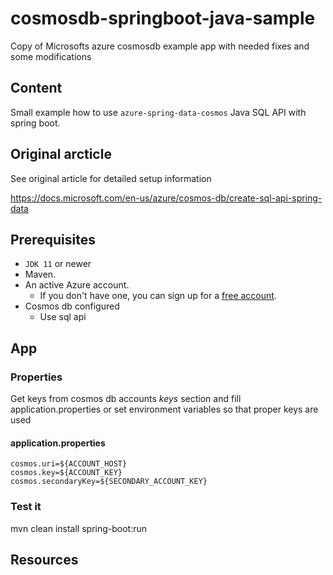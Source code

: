 # cosmosdb-springboot-java-sample

Copy of Microsofts azure cosmosdb example app with needed fixes and some modifications

## Content

Small example how to use `azure-spring-data-cosmos` Java SQL API with spring boot.

## Original arcticle

See original article for detailed setup information

https://docs.microsoft.com/en-us/azure/cosmos-db/create-sql-api-spring-data

## Prerequisites

- `JDK 11` or newer 
- Maven. 
- An active Azure account.
    - If you don't have one, you can sign up for a [free account](https://azure.microsoft.com/free/).
- Cosmos db configured  
    - Use sql api

## App 

### Properties

Get keys from cosmos db accounts *keys* section and fill application.properties or set environment variables so that proper keys are used

#### application.properties

    cosmos.uri=${ACCOUNT_HOST}
    cosmos.key=${ACCOUNT_KEY}
    cosmos.secondaryKey=${SECONDARY_ACCOUNT_KEY}
    
### Test it

mvn clean install spring-boot:run

## Resources

